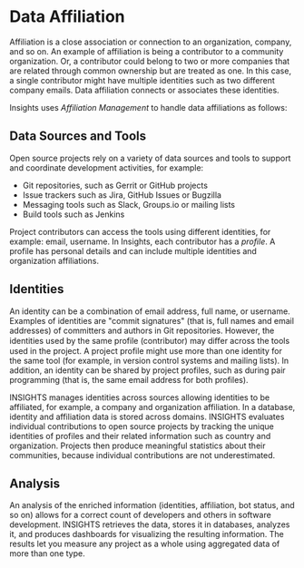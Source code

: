 # Data Affiliation

Affiliation is a close association or connection to an organization, company, and so on. An example of affiliation is being a contributor to a community organization. Or, a contributor could belong to two or more companies that are related through common ownership but are treated as one. In this case, a single contributor might have multiple identities such as two different company emails. Data affiliation connects or associates these identities.

Insights uses _Affiliation Management_ to handle data affiliations as follows:

## Data Sources and Tools <a id="DataAffiliation-DataSourcesandTools"></a>

Open source projects rely on a variety of data sources and tools to support and coordinate development activities, for example:

* Git repositories, such as Gerrit or GitHub projects
* Issue trackers such as Jira, GitHub Issues or Bugzilla
* Messaging tools such as Slack, Groups.io or mailing lists
* Build tools such as Jenkins

Project contributors can access the tools using different identities, for example: email, username. In Insights, each contributor has a _profile_. A profile has personal details and can include multiple identities and organization affiliations. 

## Identities <a id="DataAffiliation-Identities"></a>

An identity can be a combination of email address, full name, or username. Examples of identities are "commit signatures" \(that is, full names and email addresses\) of committers and authors in Git repositories. However, the identities used by the same profile \(contributor\) may diﬀer across the tools used in the project. A project profile might use more than one identity for the same tool \(for example, in version control systems and mailing lists\). In addition, an identity can be shared by project profiles, such as during pair programming \(that is, the same email address for both profiles\).

INSIGHTS manages identities across sources allowing identities to be affiliated, for example, a company and organization affiliation. In a database, identity and affiliation data is stored across domains. INSIGHTS evaluates individual contributions to open source projects by tracking the unique identities of profiles and their related information such as country and organization. Projects then produce meaningful statistics about their communities, because individual contributions are not underestimated.

## Analysis <a id="DataAffiliation-Analysis"></a>

An analysis of the enriched information \(identities, affiliation, bot status, and so on\) allows for a correct count of developers and others in software development. INSIGHTS retrieves the data, stores it in databases, analyzes it, and produces dashboards for visualizing the resulting information. The results let you measure any project as a whole using aggregated data of more than one type.

